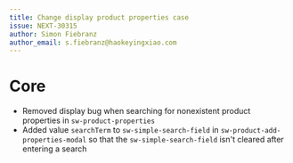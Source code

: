 ```yaml
---
title: Change display product properties case
issue: NEXT-30315
author: Simon Fiebranz
author_email: s.fiebranz@haokeyingxiao.com
---
```

# Core
* Removed display bug when searching for nonexistent product properties in `sw-product-properties`
* Added value `searchTerm` to `sw-simple-search-field` in `sw-product-add-properties-modal` so that the `sw-simple-search-field` isn't cleared after entering a search
